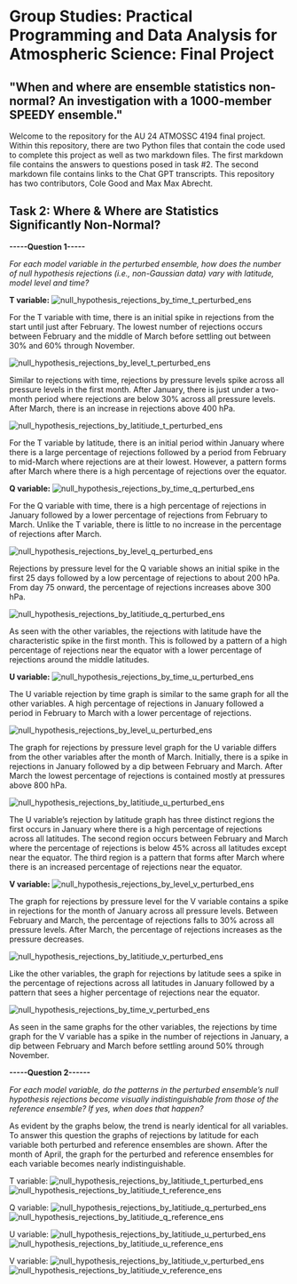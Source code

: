 # Group Studies: Practical Programming and Data Analysis for Atmospheric Science: Final Project

## "When and where are ensemble statistics non-normal? An investigation with a 1000-member SPEEDY ensemble."

Welcome to the repository for the AU 24 ATMOSSC 4194 final project. Within this repository, there are two Python files that contain the code used to complete this project as well as two markdown files. The first markdown file contains the answers to questions posed in task #2. The second markdown file contains links to the Chat GPT transcripts. This repository has two contributors, Cole Good and Max Max Abrecht. 

## Task 2: Where & Where are Statistics Significantly Non-Normal?
__-----Question 1-----__

_For each model variable in the perturbed ensemble, how does the number of null hypothesis rejections (i.e., non-Gaussian data) vary with latitude, model level and time?_

__T variable:__
![null_hypothesis_rejections_by_time_t_perturbed_ens](https://github.com/user-attachments/assets/963ebfc4-77a9-4a9c-b815-93208b4b4a32)

For the T variable with time, there is an initial spike in rejections from the start until just after February. The lowest number of rejections occurs between February and the middle of March before settling out between 30% and 60% through November. 

![null_hypothesis_rejections_by_level_t_perturbed_ens](https://github.com/user-attachments/assets/84d310bb-25bc-4005-bc28-7d26d1af1820)

Similar to rejections with time, rejections by pressure levels spike across all pressure levels in the first month. After January, there is just under a two-month period where rejections are below 30% across all pressure levels. After March, there is an increase in rejections above 400 hPa.

![null_hypothesis_rejections_by_latitiude_t_perturbed_ens](https://github.com/user-attachments/assets/c69a458e-ace8-4c2b-b092-75a29401a2a1)

For the T variable by latitude, there is an initial period within January where there is a large percentage of rejections followed by a period from February to mid-March where rejections are at their lowest. However, a pattern forms after March where there is a high percentage of rejections over the equator.


__Q variable:__
![null_hypothesis_rejections_by_time_q_perturbed_ens](https://github.com/user-attachments/assets/180115c0-0ba3-4cc8-b9b9-7eb7c4646eb2)

For the Q variable with time, there is a high percentage of rejections in January followed by a lower percentage of rejections from February to March. Unlike the T variable, there is little to no increase in the percentage of rejections after March.

![null_hypothesis_rejections_by_level_q_perturbed_ens](https://github.com/user-attachments/assets/97d11e5d-070b-47ea-ab8b-ff641e1d13fb)

Rejections by pressure level for the Q variable shows an initial spike in the first 25 days followed by a low percentage of rejections to about 200 hPa. From day 75 onward, the percentage of rejections increases above 300 hPa.  

![null_hypothesis_rejections_by_latitiude_q_perturbed_ens](https://github.com/user-attachments/assets/26e320ae-6ef7-4ea9-a2e9-37be27c8c893)

As seen with the other variables, the rejections with latitude have the characteristic spike in the first month. This is followed by a pattern of a high percentage of rejections near the equator with a lower percentage of rejections around the middle latitudes.


__U variable:__
![null_hypothesis_rejections_by_time_u_perturbed_ens](https://github.com/user-attachments/assets/1cd88f9e-5eeb-4fae-b595-ecd1170e8fdd)

The U variable rejection by time graph is similar to the same graph for all the other variables. A high percentage of rejections in January followed a period in February to March with a lower percentage of rejections.

![null_hypothesis_rejections_by_level_u_perturbed_ens](https://github.com/user-attachments/assets/d5a0ba5a-871c-4e0c-b48f-d08ca31bfcdc)

The graph for rejections by pressure level graph for the U variable differs from the other variables after the month of March. Initially, there is a spike in rejections in January followed by a dip between February and March. After March the lowest percentage of rejections is contained mostly at pressures above 800 hPa.

![null_hypothesis_rejections_by_latitiude_u_perturbed_ens](https://github.com/user-attachments/assets/1c766cd4-52b6-4037-9e97-d278ec061a66)

The U variable’s rejection by latitude graph has three distinct regions the first occurs in January where there is a high percentage of rejections across all latitudes. The second region occurs between February and March where the percentage of rejections is below 45% across all latitudes except near the equator. The third region is a pattern that forms after March where there is an increased percentage of rejections near the equator. 


__V variable:__
![null_hypothesis_rejections_by_level_v_perturbed_ens](https://github.com/user-attachments/assets/eb0c3d3d-c427-4c08-9270-13a8aed6ad04)

The graph for rejections by pressure level for the V variable contains a spike in rejections for the month of January across all pressure levels. Between February and March, the percentage of rejections falls to 30% across all pressure levels. After March, the percentage of rejections increases as the pressure decreases.

![null_hypothesis_rejections_by_latitiude_v_perturbed_ens](https://github.com/user-attachments/assets/4894f090-af2f-4f3d-a901-abbcaafffbde)

Like the other variables, the graph for rejections by latitude sees a spike in the percentage of rejections across all latitudes in January followed by a pattern that sees a higher percentage of rejections near the equator. 

![null_hypothesis_rejections_by_time_v_perturbed_ens](https://github.com/user-attachments/assets/f5358c97-7d6d-42a9-bdb1-8b2546c98dbf)

As seen in the same graphs for the other variables, the rejections by time graph for the V variable has a spike in the number of rejections in January, a dip between February and March before settling around 50% through November.


__-----Question 2------__

_For each model variable, do the patterns in the perturbed ensemble’s null hypothesis rejections become visually indistinguishable from those of the reference ensemble? If yes, when does that happen?_

As evident by the graphs below, the trend is nearly identical for all variables. To answer this question the graphs of rejections by latitude for each variable both perturbed and reference ensembles are shown. After the month of April, the graph for the perturbed and reference ensembles for each variable becomes nearly indistinguishable.

T variable:
![null_hypothesis_rejections_by_latitiude_t_perturbed_ens](https://github.com/user-attachments/assets/c69a458e-ace8-4c2b-b092-75a29401a2a1)
![null_hypothesis_rejections_by_latitiude_t_reference_ens](https://github.com/user-attachments/assets/01dd6603-c3ec-426a-a4f0-18e52554040c)


Q variable:
![null_hypothesis_rejections_by_latitiude_q_perturbed_ens](https://github.com/user-attachments/assets/26e320ae-6ef7-4ea9-a2e9-37be27c8c893)
![null_hypothesis_rejections_by_latitiude_q_reference_ens](https://github.com/user-attachments/assets/d2c18239-44bd-4002-9be0-1b81f5242470)

U variable:
![null_hypothesis_rejections_by_latitiude_u_perturbed_ens](https://github.com/user-attachments/assets/1c766cd4-52b6-4037-9e97-d278ec061a66)
![null_hypothesis_rejections_by_latitiude_u_reference_ens](https://github.com/user-attachments/assets/faa8508f-cd4e-402e-97c0-543f52568a83)

V variable:
![null_hypothesis_rejections_by_latitiude_v_perturbed_ens](https://github.com/user-attachments/assets/4894f090-af2f-4f3d-a901-abbcaafffbde)
![null_hypothesis_rejections_by_latitiude_v_reference_ens](https://github.com/user-attachments/assets/c64e47c8-eaa3-4496-8839-5f730e1ae254)






